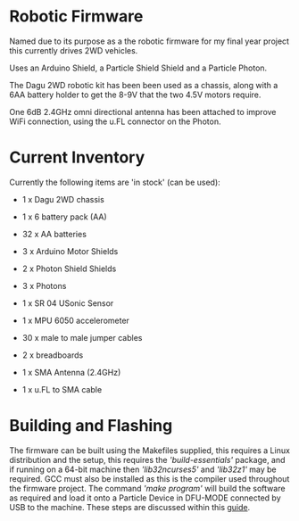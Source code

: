 Robotic Firmware
================
Named due to its purpose as a the robotic firmware for my final year project this currently drives 2WD vehicles.

Uses an Arduino Shield, a Particle Shield Shield and a Particle Photon.

The Dagu 2WD robotic kit has been been used as a chassis, along with a 6AA battery holder to get the 8-9V that the 
two 4.5V motors require.

One 6dB 2.4GHz omni directional antenna has been attached to improve WiFi connection, using the u.FL connector on the Photon.

Current Inventory
=================

Currently the following items are 'in stock' (can be used):

* 1 x Dagu 2WD chassis

* 1 x 6 battery pack (AA)

* 32 x AA batteries

* 3 x Arduino Motor Shields

* 2 x Photon Shield Shields

* 3 x Photons

* 1 x SR 04 USonic Sensor

* 1 x MPU 6050 accelerometer

* 30 x male to male jumper cables

* 2 x breadboards

* 1 x SMA Antenna (2.4GHz)

* 1 x u.FL to SMA cable

Building and Flashing
=====================

The firmware can be built using the Makefiles supplied, this requires a Linux distribution and the setup, this requires the *'build-essentials'* package, and if running on a 64-bit machine then *'lib32ncurses5'* and *'lib32z1'* may be required. GCC must also be installed as this is the compiler used throughout the firmware project. The command *'make program'* will build the software as required and load it onto a Particle Device in DFU-MODE connected by USB to the machine. These steps are discussed within this [guide](https://github.com/spark/firmware/blob/develop/docs/gettingstarted.md "Guide").